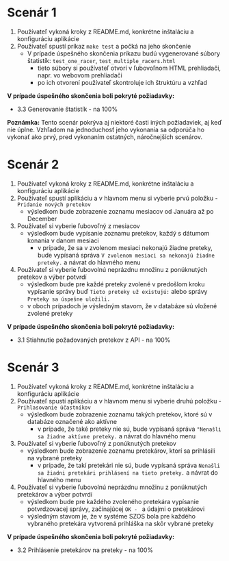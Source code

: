 # Scenár 1

1. Používateľ vykoná kroky z README.md, konkrétne inštaláciu a konfiguráciu aplikácie
2. Používateľ spustí príkaz `make test` a počká na jeho skončenie
    - V prípade úspešného skončenia príkazu budú vygenerované súbory
      štatistík: `test_one_racer`, `test_multiple_racers.html`
        + tieto súbory si používateľ otvorí v ľubovoľnom HTML prehliadači, napr. vo webovom prehliadači
        + po ich otvorení používateľ skontroluje ich štruktúru a vzhľad

**V prípade úspešného skončenia boli pokryté požiadavky:**

+ 3.3 Generovanie štatistík - na 100%

**Poznámka:** Tento scenár pokrýva aj niektoré časti iných požiadaviek, aj keď nie úplne. Vzhľadom na jednoduchosť jeho
vykonania sa odporúča ho vykonať ako prvý, pred vykonaním ostatných, náročnejších scenárov.

# Scenár 2

1. Používateľ vykoná kroky z README.md, konkrétne inštaláciu a konfiguráciu aplikácie
2. Používateľ spustí aplikáciu a v hlavnom menu si vyberie prvú položku - `Pridanie nových pretekov`
    - výsledkom bude zobrazenie zoznamu mesiacov od Januára až po December
3. Používateľ si vyberie ľubovoľný z mesiacov
    - výsledkom bude vypísanie zoznamu pretekov, každý s dátumom konania v danom mesiaci
        - v prípade, že sa v zvolenom mesiaci nekonajú žiadne preteky, bude vypísaná
          správa `V zvolenom mesiaci sa nekonajú žiadne preteky.` a návrat do hlavného menu
4. Používateľ si vyberie ľubovolnú neprázdnu množinu z ponúknutých pretekov a výber potvrdí
    - výsledkom bude pre každé preteky zvolené v predošlom kroku vypísanie správy buď `Tieto preteky už existujú:` alebo
      správy `Preteky sa úspešne uložili.`
    - v oboch prípadoch je výsledným stavom, že v databáze sú vložené zvolené preteky

**V prípade úspešného skončenia boli pokryté požiadavky:**

+ 3.1 Stiahnutie požadovaných pretekov z API - na 100%

# Scenár 3

1. Používateľ vykoná kroky z README.md, konkrétne inštaláciu a konfiguráciu aplikácie
2. Používateľ spustí aplikáciu a v hlavnom menu si vyberie druhú položku - `Prihlasovanie účastníkov`
    - výsledkom bude zobrazenie zoznamu takých pretekov, ktoré sú v databáze označené ako aktívne
        - v prípade, že také preteky nie sú, bude vypísaná správa `"Nenašli sa žiadne aktívne preteky.` a návrat do
          hlavného menu
3. Používateľ si vyberie ľubovoľný z ponúknutých pretekov
    - výsledkom bude zobrazenie zoznamu pretekárov, ktorí sa prihlásili na vybrané preteky
        - v prípade, že takí pretekári nie sú, bude vypísaná
          správa `Nenašli sa žiadni pretekári prihlásení na tieto preteky.` a návrat do hlavného menu
4. Používateľ si vyberie ľubovolnú neprázdnu množinu z ponúknutých pretekárov a výber potvrdí
    - výsledkom bude pre každého zvoleného pretekára vypísanie potvrdzovacej správy, začínajúcej `OK - ` a údajmi o
      pretekárovi
    - výsledným stavom je, že v systéme SZOS bola pre každého vybraného pretekára vytvorená prihláška na skôr vybrané
      preteky

**V prípade úspešného skončenia boli pokryté požiadavky:**

+ 3.2 Prihlásenie pretekárov na preteky - na 100%